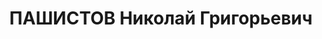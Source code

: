 ---
title: ПАШИСТОВ Николай Григорьевич
description: 'Род. в 1903, Московская губ., Дмитровский уезд, русский, обр.: неоконченное
  высшее, член ВКП(б) 1924-1935 (исключен за троцкистскую деятельность). С 1920 по
  1930 работал монтером ткацких станков на текстильной фабрике "Победа" в Мытищенском
  р-не Московской обл. С 1930 учился в Ленинграде, в вузе им. Молотова, по специальности
  "экономист-плановик". Осужден 10.02.1935 ОСО НКВД СССР на 3 года ссылки в с. Туруханск
  КК за содействие контрреволюционной троцкистско-зиновьевской группе. Не работал.

  Арестован 16.06.1936. Обв. по ст. 58-8, 58-11 УК РСФСР. Приговор: выездная сессия
  ВК ВС СССР, 18.04.1937 – ВМН с конфискацией имущества. Расстрелян 18.04.1937, в
  г. Красноярске.

  Реабилитирован ВК ВС СССР 08.02.1958'
---